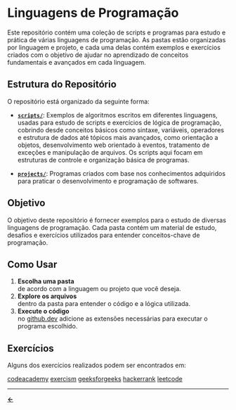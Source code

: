 # Linguagens de Programação
Este repositório contém uma coleção de scripts e programas para estudo e prática de várias linguagens de programação. As pastas estão organizadas por linguagem e projeto, e cada uma delas contém exemplos e exercícios criados com o objetivo de ajudar no aprendizado de conceitos fundamentais e avançados em cada linguagem.

## Estrutura do Repositório
O repositório está organizado da seguinte forma:

- [**`scripts/`**](https://github.com/raphaelkaique1/study/blob/main/coding/scripts/README.md): Exemplos de algoritmos escritos em diferentes linguagens, usadas para estudo de scripts e exercícios de lógica de programação, cobrindo desde conceitos básicos como sintaxe, variáveis, operadores e estrutura de dados até tópicos mais avançados, como orientação a objetos, desenvolvimento web orientado à eventos, tratamento de exceções e manipulação de arquivos. Os scripts aqui focam em estruturas de controle e organização básica de programas.

- [**`projects/`**](https://github.com/raphaelkaique1/study/blob/main/coding/projects/README.md): Programas criados com base nos conhecimentos adquiridos para praticar o desenvolvimento e programação de softwares.

## Objetivo
O objetivo deste repositório é fornecer exemplos para o estudo de diversas linguagens de programação. Cada pasta contém um material de estudo, desafios e exercícios utilizados para entender conceitos-chave de programação.

## Como Usar
1. **Escolha uma pasta**<br/>de acordo com a linguagem ou projeto que você deseja.
2. **Explore os arquivos**<br/>dentro da pasta para entender o código e a lógica utilizada.
3. **Execute o código**<br/>no [github.dev](https://github.dev/raphaelkaique1/study/blob/main/%2B/README.md) adicione as extensões necessárias para executar o programa escolhido.

## Exercícios
Alguns dos exercícios realizados podem ser encontrados em:

[codeacademy](https://www.codecademy.com/)
[exercism](https://exercism.org/)
[geeksforgeeks](https://www.geeksforgeeks.org/)
[hackerrank](https://www.hackerrank.com/)
[leetcode](https://leetcode.com/)

---

[**<-**](https://github.com/raphaelkaique1/study/tree/main)
